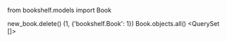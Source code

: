from bookshelf.models import Book

new_book.delete() (1, {'bookshelf.Book': 1}) Book.objects.all() <QuerySet []>